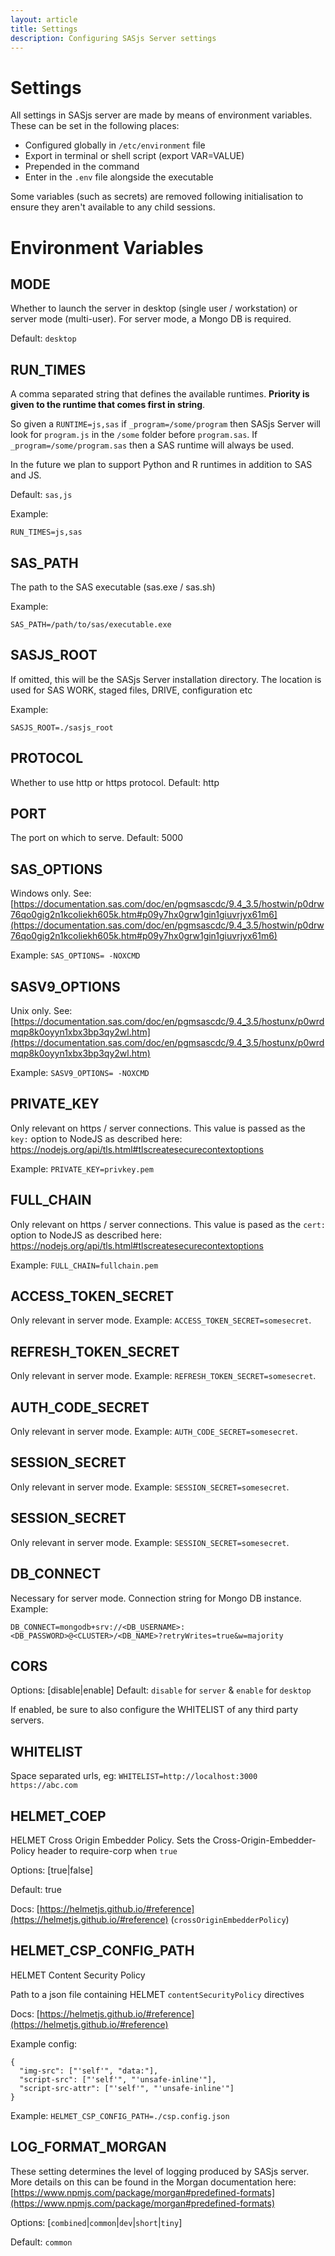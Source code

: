 ```yaml
---
layout: article
title: Settings
description: Configuring SASjs Server settings
---
```


# Settings

All settings in SASjs server are made by means of environment variables.  These can be set in the following places:

- Configured globally in `/etc/environment` file
- Export in terminal or shell script (export VAR=VALUE)
- Prepended in the command
- Enter in the `.env` file alongside the executable

Some variables (such as secrets) are removed following initialisation to ensure they aren't available to any child sessions.

# Environment Variables

## MODE

Whether to launch the server in desktop (single user / workstation) or server mode (multi-user).  For server mode, a Mongo DB is required.

Default: `desktop`

## RUN_TIMES
A comma separated string that defines the available runtimes.
**Priority is given to the runtime that comes first in string**.

So given a `RUNTIME=js,sas` if `_program=/some/program` then SASjs Server will look for `program.js` in the `/some` folder before `program.sas`.  If `_program=/some/program.sas` then a SAS runtime will always be used.

In the future we plan to support Python and R runtimes in addition to SAS and JS.

Default: `sas,js`

Example:

`RUN_TIMES=js,sas`

## SAS_PATH
The path to the SAS executable (sas.exe / sas.sh)

Example:

`SAS_PATH=/path/to/sas/executable.exe`

## SASJS_ROOT

If omitted, this will be the SASjs Server installation directory.  The location is used for SAS WORK, staged files, DRIVE, configuration etc

Example:

`SASJS_ROOT=./sasjs_root`

## PROTOCOL

Whether to use http or https protocol. Default: http

## PORT
The port on which to serve.  Default: 5000


## SAS_OPTIONS

Windows only. See: [https://documentation.sas.com/doc/en/pgmsascdc/9.4_3.5/hostwin/p0drw76qo0gig2n1kcoliekh605k.htm#p09y7hx0grw1gin1giuvrjyx61m6](https://documentation.sas.com/doc/en/pgmsascdc/9.4_3.5/hostwin/p0drw76qo0gig2n1kcoliekh605k.htm#p09y7hx0grw1gin1giuvrjyx61m6)

Example:  `SAS_OPTIONS= -NOXCMD`

## SASV9_OPTIONS
Unix only.  See: [https://documentation.sas.com/doc/en/pgmsascdc/9.4_3.5/hostunx/p0wrdmqp8k0oyyn1xbx3bp3qy2wl.htm](https://documentation.sas.com/doc/en/pgmsascdc/9.4_3.5/hostunx/p0wrdmqp8k0oyyn1xbx3bp3qy2wl.htm)

Example: `SASV9_OPTIONS= -NOXCMD`

## PRIVATE_KEY
Only relevant on https / server connections.  This value is passed as the `key:` option to NodeJS as described here:  https://nodejs.org/api/tls.html#tlscreatesecurecontextoptions

Example: `PRIVATE_KEY=privkey.pem`

## FULL_CHAIN
Only relevant on https / server connections.  This value is pased as the `cert:` option to NodeJS as described here: https://nodejs.org/api/tls.html#tlscreatesecurecontextoptions

Example: `FULL_CHAIN=fullchain.pem`

## ACCESS_TOKEN_SECRET
Only relevant in server mode.  Example: `ACCESS_TOKEN_SECRET=somesecret`.

## REFRESH_TOKEN_SECRET
Only relevant in server mode.  Example: `REFRESH_TOKEN_SECRET=somesecret`.

## AUTH_CODE_SECRET
Only relevant in server mode.  Example: `AUTH_CODE_SECRET=somesecret`.

## SESSION_SECRET
Only relevant in server mode.  Example: `SESSION_SECRET=somesecret`.

## SESSION_SECRET
Only relevant in server mode.  Example: `SESSION_SECRET=somesecret`.

## DB_CONNECT
Necessary for server mode.  Connection string for Mongo DB instance.  Example:
```
DB_CONNECT=mongodb+srv://<DB_USERNAME>:<DB_PASSWORD>@<CLUSTER>/<DB_NAME>?retryWrites=true&w=majority
```

## CORS

Options: [disable|enable] 
Default: `disable` for `server` & `enable` for `desktop`

If enabled, be sure to also configure the WHITELIST of any third party servers.

## WHITELIST
Space separated urls, eg: `WHITELIST=http://localhost:3000 https://abc.com`

## HELMET_COEP

HELMET Cross Origin Embedder Policy.  Sets the Cross-Origin-Embedder-Policy header to require-corp when `true`

Options: [true|false] 

Default: true

Docs: [https://helmetjs.github.io/#reference](https://helmetjs.github.io/#reference) (`crossOriginEmbedderPolicy`)

##  HELMET_CSP_CONFIG_PATH

HELMET Content Security Policy

Path to a json file containing HELMET `contentSecurityPolicy` directives

Docs: [https://helmetjs.github.io/#reference](https://helmetjs.github.io/#reference)

Example config:
```
{
  "img-src": ["'self'", "data:"],
  "script-src": ["'self'", "'unsafe-inline'"],
  "script-src-attr": ["'self'", "'unsafe-inline'"]
}
```

Example: `HELMET_CSP_CONFIG_PATH=./csp.config.json`

## LOG_FORMAT_MORGAN

These setting determines the level of logging produced by SASjs server.  
More details on this can be found in the Morgan documentation here:[https://www.npmjs.com/package/morgan#predefined-formats](https://www.npmjs.com/package/morgan#predefined-formats)

Options: [`combined`|`common`|`dev`|`short`|`tiny`]

Default: `common`

